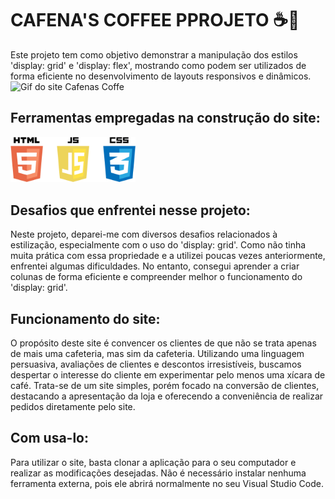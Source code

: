 <h1>CAFENA'S COFFEE PPROJETO ☕🍵</h1>
Este projeto tem como objetivo demonstrar a manipulação dos estilos 'display: grid' e 'display: flex', mostrando como podem ser utilizados de forma eficiente no desenvolvimento de layouts responsivos e dinâmicos.

<br>
<img src="./imgsReadme/CafennasCofe.gif" alt="Gif do site Cafenas Coffe">
<br>

<h2>Ferramentas empregadas na construção do site:</h2>
<img src="./imgsReadme/PikPng.com_html5-logo-png_5977109.png" alt="Imagem das ferramentas usadas" width="200px">

<h2>Desafios que enfrentei nesse projeto:</h2>
Neste projeto, deparei-me com diversos desafios relacionados à estilização, especialmente com o uso do 'display: grid'. Como não tinha muita prática com essa propriedade e a utilizei poucas vezes anteriormente, enfrentei algumas dificuldades. No entanto, consegui aprender a criar colunas de forma eficiente e compreender melhor o funcionamento do 'display: grid'.

<br>

<h2>Funcionamento do site:</h2>
O propósito deste site é convencer os clientes de que não se trata apenas de mais uma cafeteria, mas sim da cafeteria. Utilizando uma linguagem persuasiva, avaliações de clientes e descontos irresistíveis, buscamos despertar o interesse do cliente em experimentar pelo menos uma xícara de café. Trata-se de um site simples, porém focado na conversão de clientes, destacando a apresentação da loja e oferecendo a conveniência de realizar pedidos diretamente pelo site.

<br>

<h2>Com usa-lo:</h2>
Para utilizar o site, basta clonar a aplicação para o seu computador e realizar as modificações desejadas. Não é necessário instalar nenhuma ferramenta externa, pois ele abrirá normalmente no seu Visual Studio Code.